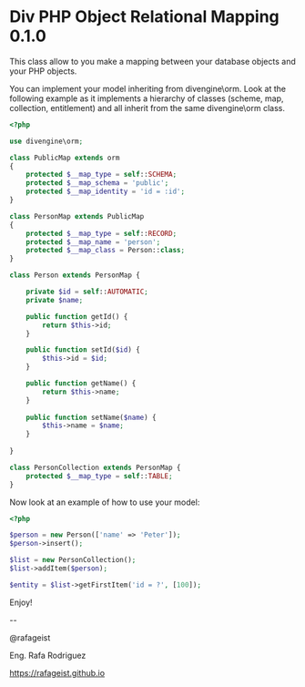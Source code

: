 ﻿# Div PHP Object Relational Mapping 0.1.0

This class allow to you make a mapping between your database objects and
your PHP objects.

You can implement your model inheriting from divengine\orm. Look at the 
following example as it implements a hierarchy of classes (scheme, map, 
collection, entitlement) and all inherit from the same divengine\orm class.

```php
<?php

use divengine\orm;

class PublicMap extends orm
{
    protected $__map_type = self::SCHEMA;
    protected $__map_schema = 'public';
    protected $__map_identity = 'id = :id';
}

class PersonMap extends PublicMap
{
    protected $__map_type = self::RECORD;
    protected $__map_name = 'person';
    protected $__map_class = Person::class;
}

class Person extends PersonMap {

    private $id = self::AUTOMATIC;
    private $name;

    public function getId() {
        return $this->id;
    }

    public function setId($id) {
        $this->id = $id;
    }

    public function getName() {
        return $this->name;
    }
   
    public function setName($name) {
        $this->name = $name;
    }
   
}

class PersonCollection extends PersonMap {
    protected $__map_type = self::TABLE;
}

```

Now look at an example of how to use your model:
```php
<?php

$person = new Person(['name' => 'Peter']);
$person->insert();

$list = new PersonCollection();
$list->addItem($person);

$entity = $list->getFirstItem('id = ?', [100]);

```

Enjoy!

-- 

@rafageist

Eng. Rafa Rodriguez

https://rafageist.github.io